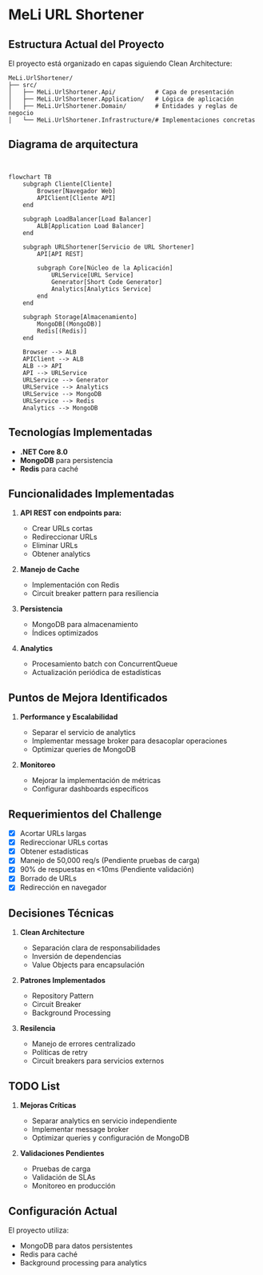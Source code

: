 # MeLi URL Shortener

## Estructura Actual del Proyecto
El proyecto está organizado en capas siguiendo Clean Architecture:

```
MeLi.UrlShortener/
├── src/
│   ├── MeLi.UrlShortener.Api/           # Capa de presentación
│   ├── MeLi.UrlShortener.Application/   # Lógica de aplicación
│   ├── MeLi.UrlShortener.Domain/        # Entidades y reglas de negocio
│   └── MeLi.UrlShortener.Infrastructure/# Implementaciones concretas
```

## Diagrama de arquitectura
```mermaid


flowchart TB
    subgraph Cliente[Cliente]
        Browser[Navegador Web]
        APIClient[Cliente API]
    end

    subgraph LoadBalancer[Load Balancer]
        ALB[Application Load Balancer]
    end

    subgraph URLShortener[Servicio de URL Shortener]
        API[API REST]

        subgraph Core[Núcleo de la Aplicación]
            URLService[URL Service]
            Generator[Short Code Generator]
            Analytics[Analytics Service]
        end
    end

    subgraph Storage[Almacenamiento]
        MongoDB[(MongoDB)]
        Redis[(Redis)]
    end

    Browser --> ALB
    APIClient --> ALB
    ALB --> API
    API --> URLService
    URLService --> Generator
    URLService --> Analytics
    URLService --> MongoDB
    URLService --> Redis
    Analytics --> MongoDB
```


## Tecnologías Implementadas
- **.NET Core 8.0**
- **MongoDB** para persistencia
- **Redis** para caché

## Funcionalidades Implementadas
1. **API REST con endpoints para:**
   - Crear URLs cortas
   - Redireccionar URLs
   - Eliminar URLs
   - Obtener analytics

2. **Manejo de Cache**
   - Implementación con Redis
   - Circuit breaker pattern para resiliencia

3. **Persistencia**
   - MongoDB para almacenamiento
   - Índices optimizados

4. **Analytics**
   - Procesamiento batch con ConcurrentQueue
   - Actualización periódica de estadísticas

## Puntos de Mejora Identificados
1. **Performance y Escalabilidad**
   - Separar el servicio de analytics
   - Implementar message broker para desacoplar operaciones
   - Optimizar queries de MongoDB

2. **Monitoreo**
   - Mejorar la implementación de métricas
   - Configurar dashboards específicos

## Requerimientos del Challenge
- [x] Acortar URLs largas
- [x] Redireccionar URLs cortas
- [x] Obtener estadísticas
- [x] Manejo de 50,000 req/s (Pendiente pruebas de carga)
- [x] 90% de respuestas en <10ms (Pendiente validación)
- [x] Borrado de URLs
- [x] Redirección en navegador

## Decisiones Técnicas
1. **Clean Architecture**
   - Separación clara de responsabilidades
   - Inversión de dependencias
   - Value Objects para encapsulación

2. **Patrones Implementados**
   - Repository Pattern
   - Circuit Breaker
   - Background Processing

3. **Resilencia**
   - Manejo de errores centralizado
   - Políticas de retry
   - Circuit breakers para servicios externos

## TODO List
1. **Mejoras Críticas**
   - Separar analytics en servicio independiente
   - Implementar message broker
   - Optimizar queries y configuración de MongoDB

2. **Validaciones Pendientes**
   - Pruebas de carga
   - Validación de SLAs
   - Monitoreo en producción

## Configuración Actual
El proyecto utiliza:
- MongoDB para datos persistentes
- Redis para caché
- Background processing para analytics